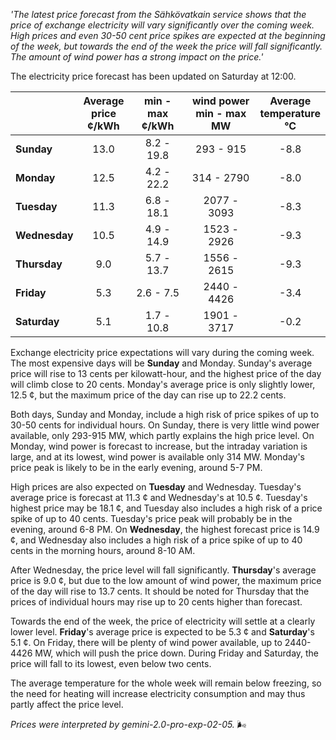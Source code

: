 *'The latest price forecast from the Sähkövatkain service shows that the price of exchange electricity will vary significantly over the coming week. High prices and even 30-50 cent price spikes are expected at the beginning of the week, but towards the end of the week the price will fall significantly. The amount of wind power has a strong impact on the price.'*

The electricity price forecast has been updated on Saturday at 12:00.

|    | Average<br>price<br>¢/kWh | min - max<br>¢/kWh | wind power<br>min - max<br>MW | Average<br>temperature<br>°C |
|:---|:---:|:---:|:---:|:---:|
| **Sunday**   | 13.0 | 8.2 - 19.8  | 293 - 915   | -8.8 |
| **Monday**  | 12.5 | 4.2 - 22.2  | 314 - 2790  | -8.0 |
| **Tuesday**    | 11.3 | 6.8 - 18.1  | 2077 - 3093 | -8.3 |
| **Wednesday** | 10.5 | 4.9 - 14.9  | 1523 - 2926 | -9.3 |
| **Thursday**    | 9.0  | 5.7 - 13.7  | 1556 - 2615 | -9.3 |
| **Friday**  | 5.3  | 2.6 - 7.5   | 2440 - 4426 | -3.4 |
| **Saturday**   | 5.1  | 1.7 - 10.8  | 1901 - 3717 | -0.2 |

Exchange electricity price expectations will vary during the coming week. The most expensive days will be **Sunday** and Monday. Sunday's average price will rise to 13 cents per kilowatt-hour, and the highest price of the day will climb close to 20 cents. Monday's average price is only slightly lower, 12.5 ¢, but the maximum price of the day can rise up to 22.2 cents.

Both days, Sunday and Monday, include a high risk of price spikes of up to 30-50 cents for individual hours. On Sunday, there is very little wind power available, only 293-915 MW, which partly explains the high price level. On Monday, wind power is forecast to increase, but the intraday variation is large, and at its lowest, wind power is available only 314 MW. Monday's price peak is likely to be in the early evening, around 5-7 PM.

High prices are also expected on **Tuesday** and Wednesday. Tuesday's average price is forecast at 11.3 ¢ and Wednesday's at 10.5 ¢. Tuesday's highest price may be 18.1 ¢, and Tuesday also includes a high risk of a price spike of up to 40 cents. Tuesday's price peak will probably be in the evening, around 6-8 PM. On **Wednesday**, the highest forecast price is 14.9 ¢, and Wednesday also includes a high risk of a price spike of up to 40 cents in the morning hours, around 8-10 AM.

After Wednesday, the price level will fall significantly. **Thursday**'s average price is 9.0 ¢, but due to the low amount of wind power, the maximum price of the day will rise to 13.7 cents. It should be noted for Thursday that the prices of individual hours may rise up to 20 cents higher than forecast.

Towards the end of the week, the price of electricity will settle at a clearly lower level. **Friday**'s average price is expected to be 5.3 ¢ and **Saturday**'s 5.1 ¢. On Friday, there will be plenty of wind power available, up to 2440-4426 MW, which will push the price down. During Friday and Saturday, the price will fall to its lowest, even below two cents.

The average temperature for the whole week will remain below freezing, so the need for heating will increase electricity consumption and may thus partly affect the price level.

*Prices were interpreted by gemini-2.0-pro-exp-02-05.* 🌬️

